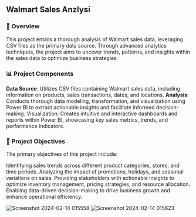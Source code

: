 ## Walmart Sales Anzlysi

### 🛒 Overview
This project entails a thorough analysis of Walmart sales data, leveraging CSV files as the primary data source. Through advanced analytics techniques, the project aims to uncover trends, patterns, and insights within the sales data to optimize business strategies.

### 📊 Project Components
**Data Source**: Utilizes CSV files containing Walmart sales data, including information on products, sales transactions, dates, and locations.
**Analysis**: Conducts thorough data modeling, transformation, and visualization using Power BI to extract actionable insights and facilitate informed decision-making.
Visualization: Creates intuitive and interactive dashboards and reports within Power BI, showcasing key sales metrics, trends, and performance indicators.

### 🎯 Project Objectives
The primary objectives of this project include:

Identifying sales trends across different product categories, stores, and time periods.
Analyzing the impact of promotions, holidays, and seasonal variations on sales.
Providing stakeholders with actionable insights to optimize inventory management, pricing strategies, and resource allocation.
Enabling data-driven decision-making to drive business growth and enhance operational efficiency.

![Screenshot 2024-02-14 015558](https://github.com/mohita98/Walmart-Sales-Analysis/assets/77202377/02b9dc71-093b-4da0-b4a1-5b0cf6c6714d)
![Screenshot 2024-02-14 015623](https://github.com/mohita98/Walmart-Sales-Analysis/assets/77202377/b1cf98f6-c6b5-4b27-b76d-571570b291db)
